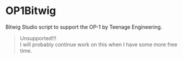 OP1Bitwig
==============

Bitwig Studio script to support the OP-1 by Teenage Engineering.


> Unsupported!!!  
> I will probably continue work on this when I have some more free time.
